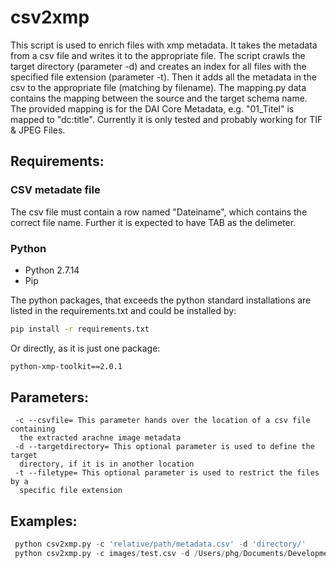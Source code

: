 # csv2xmp
This script is used to enrich files with xmp metadata.
It takes the metadata from a csv file and writes it to the appropriate file.
The script crawls the target directory (parameter -d) and creates an index
for all files with the specified file extension (parameter -t). Then it
adds all the metadata in the csv to the appropriate file (matching by filename).
The mapping.py data contains the mapping between the source and the target
schema name. The provided mapping is for the DAI Core Metadata, e.g.
"01_Titel" is mapped to "dc:title".
Currently it is only tested and probably working for TIF & JPEG Files.

## Requirements:

### CSV metadate file
The csv file must contain a row named "Dateiname", which contains the correct
file name. Further it is expected to have TAB as the delimeter.

### Python

* Python 2.7.14
* Pip

The python packages, that exceeds the python standard installations are listed in the requirements.txt and could be installed by:
```bash
pip install -r requirements.txt
```
Or directly, as it is just one package:
```bash
python-xmp-toolkit==2.0.1
```

## Parameters:
```
 -c --csvfile= This parameter hands over the location of a csv file containing
  the extracted arachne image metadata
 -d --targetdirectory= This optional parameter is used to define the target
  directory, if it is in another location
 -t --filetype= This optional parameter is used to restrict the files by a
  specific file extension
```

## Examples:
```python
 python csv2xmp.py -c 'relative/path/metadata.csv' -d 'directory/'
 python csv2xmp.py -c images/test.csv -d /Users/phg/Documents/Development/ianus-scripts/csv2xmp/ -t JPG
```
